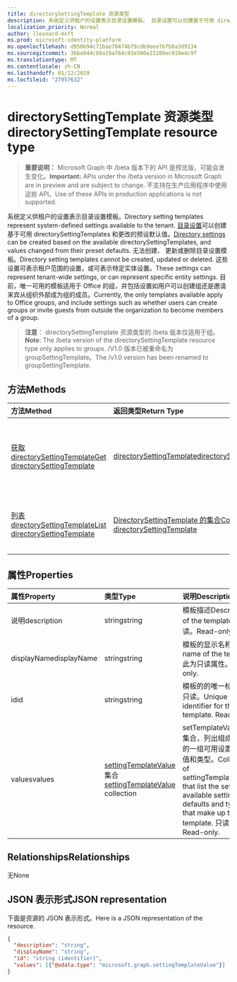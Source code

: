 ```yaml
---
title: directorySettingTemplate 资源类型
description: 系统定义供租户的设置表示目录设置模板。 目录设置可以创建基于可用 directorySettingTemplates 和更改的预设默认值。 无法创建、 更新或删除目录设置模板。 这些设置可表示租户范围的设置，或可表示特定实体设置。  目前，唯一可用的模板适用于 Office 的组，并包括设置如用户可以创建组还是邀请来宾从组织外部成为组的成员。
localization_priority: Normal
author: lleonard-msft
ms.prod: microsoft-identity-platform
ms.openlocfilehash: d950b94c71bae70474bf9cdb9eee76fb8a3d9134
ms.sourcegitcommit: 36be044c89a19af84c93e586e22200ec919e4c9f
ms.translationtype: MT
ms.contentlocale: zh-CN
ms.lasthandoff: 01/12/2019
ms.locfileid: "27957632"
---
```

# <a name="directorysettingtemplate-resource-type"></a><span data-ttu-id="8a57f-107">directorySettingTemplate 资源类型</span><span class="sxs-lookup"><span data-stu-id="8a57f-107">directorySettingTemplate resource type</span></span>

> <span data-ttu-id="8a57f-108">**重要说明：** Microsoft Graph 中 /beta 版本下的 API 是预览版，可能会发生变化。</span><span class="sxs-lookup"><span data-stu-id="8a57f-108">**Important:** APIs under the /beta version in Microsoft Graph are in preview and are subject to change.</span></span> <span data-ttu-id="8a57f-109">不支持在生产应用程序中使用这些 API。</span><span class="sxs-lookup"><span data-stu-id="8a57f-109">Use of these APIs in production applications is not supported.</span></span>

<span data-ttu-id="8a57f-110">系统定义供租户的设置表示目录设置模板。</span><span class="sxs-lookup"><span data-stu-id="8a57f-110">Directory setting templates represent system-defined settings available to the tenant.</span></span> <span data-ttu-id="8a57f-111">[目录设置](directorysetting.md)可以创建基于可用 directorySettingTemplates 和更改的预设默认值。</span><span class="sxs-lookup"><span data-stu-id="8a57f-111">[Directory settings](directorysetting.md) can be created based on the available directorySettingTemplates, and values changed from their preset defaults.</span></span> <span data-ttu-id="8a57f-112">无法创建、 更新或删除目录设置模板。</span><span class="sxs-lookup"><span data-stu-id="8a57f-112">Directory setting templates cannot be created, updated or deleted.</span></span> <span data-ttu-id="8a57f-113">这些设置可表示租户范围的设置，或可表示特定实体设置。</span><span class="sxs-lookup"><span data-stu-id="8a57f-113">These settings can represent tenant-wide settings, or can represent specific entity settings.</span></span>  <span data-ttu-id="8a57f-114">目前，唯一可用的模板适用于 Office 的组，并包括设置如用户可以创建组还是邀请来宾从组织外部成为组的成员。</span><span class="sxs-lookup"><span data-stu-id="8a57f-114">Currently, the only templates available apply to Office groups, and include settings such as whether users can create groups or invite guests from outside the organization to become members of a group.</span></span>

> <span data-ttu-id="8a57f-115">**注意**： directorySettingTemplate 资源类型的 /beta 版本仅适用于组。</span><span class="sxs-lookup"><span data-stu-id="8a57f-115">**Note**: The /beta version of the directorySettingTemplate resource type only applies to groups.</span></span> <span data-ttu-id="8a57f-116">/V1.0 版本已被重命名为 groupSettingTemplate。</span><span class="sxs-lookup"><span data-stu-id="8a57f-116">The /v1.0 version has been renamed to groupSettingTemplate.</span></span>

## <a name="methods"></a><span data-ttu-id="8a57f-117">方法</span><span class="sxs-lookup"><span data-stu-id="8a57f-117">Methods</span></span>

| <span data-ttu-id="8a57f-118">方法</span><span class="sxs-lookup"><span data-stu-id="8a57f-118">Method</span></span>           | <span data-ttu-id="8a57f-119">返回类型</span><span class="sxs-lookup"><span data-stu-id="8a57f-119">Return Type</span></span>    |<span data-ttu-id="8a57f-120">说明</span><span class="sxs-lookup"><span data-stu-id="8a57f-120">Description</span></span>|
|:---------------|:--------|:----------|
|[<span data-ttu-id="8a57f-121">获取 directorySettingTemplate</span><span class="sxs-lookup"><span data-stu-id="8a57f-121">Get directorySettingTemplate</span></span>](../api/directorysettingtemplate-get.md) | [<span data-ttu-id="8a57f-122">directorySettingTemplate</span><span class="sxs-lookup"><span data-stu-id="8a57f-122">directorySettingTemplate</span></span>](directorysettingtemplate.md) |<span data-ttu-id="8a57f-123">读取的一个系统定义 directorySettingTemplate 对象的特定属性。</span><span class="sxs-lookup"><span data-stu-id="8a57f-123">Read the specific properties of one of the system defined directorySettingTemplate objects.</span></span>|
|[<span data-ttu-id="8a57f-124">列表 directorySettingTemplate</span><span class="sxs-lookup"><span data-stu-id="8a57f-124">List directorySettingTemplate</span></span>](../api/directorysettingtemplate-list.md) | [<span data-ttu-id="8a57f-125">DirectorySettingTemplate 的集合</span><span class="sxs-lookup"><span data-stu-id="8a57f-125">Collection of directorySettingTemplate</span></span>](directorysettingtemplate.md) |<span data-ttu-id="8a57f-126">列出的所有系统定义 directorySettingTemplate 对象。</span><span class="sxs-lookup"><span data-stu-id="8a57f-126">List all of the system defined directorySettingTemplate objects.</span></span>|

## <a name="properties"></a><span data-ttu-id="8a57f-127">属性</span><span class="sxs-lookup"><span data-stu-id="8a57f-127">Properties</span></span>
| <span data-ttu-id="8a57f-128">属性</span><span class="sxs-lookup"><span data-stu-id="8a57f-128">Property</span></span>     | <span data-ttu-id="8a57f-129">类型</span><span class="sxs-lookup"><span data-stu-id="8a57f-129">Type</span></span>   |<span data-ttu-id="8a57f-130">说明</span><span class="sxs-lookup"><span data-stu-id="8a57f-130">Description</span></span>|
|:---------------|:--------|:----------|
|<span data-ttu-id="8a57f-131">说明</span><span class="sxs-lookup"><span data-stu-id="8a57f-131">description</span></span>|<span data-ttu-id="8a57f-132">string</span><span class="sxs-lookup"><span data-stu-id="8a57f-132">string</span></span>|<span data-ttu-id="8a57f-133">模板描述</span><span class="sxs-lookup"><span data-stu-id="8a57f-133">Description of the template.</span></span> <span data-ttu-id="8a57f-134">只读。</span><span class="sxs-lookup"><span data-stu-id="8a57f-134">Read-only.</span></span>|
|<span data-ttu-id="8a57f-135">displayName</span><span class="sxs-lookup"><span data-stu-id="8a57f-135">displayName</span></span>|<span data-ttu-id="8a57f-136">string</span><span class="sxs-lookup"><span data-stu-id="8a57f-136">string</span></span>|<span data-ttu-id="8a57f-137">模板的显示名称</span><span class="sxs-lookup"><span data-stu-id="8a57f-137">Display name of the template.</span></span> <span data-ttu-id="8a57f-138">此为只读属性。</span><span class="sxs-lookup"><span data-stu-id="8a57f-138">Read-only.</span></span> |
|<span data-ttu-id="8a57f-139">id</span><span class="sxs-lookup"><span data-stu-id="8a57f-139">id</span></span>|<span data-ttu-id="8a57f-140">string</span><span class="sxs-lookup"><span data-stu-id="8a57f-140">string</span></span>| <span data-ttu-id="8a57f-p107">模板的的唯一标识符。只读。</span><span class="sxs-lookup"><span data-stu-id="8a57f-p107">Unique identifier for the template. Read-only.</span></span>|
|<span data-ttu-id="8a57f-143">values</span><span class="sxs-lookup"><span data-stu-id="8a57f-143">values</span></span>|<span data-ttu-id="8a57f-144">[settingTemplateValue](settingtemplatevalue.md) 集合</span><span class="sxs-lookup"><span data-stu-id="8a57f-144">[settingTemplateValue](settingtemplatevalue.md) collection</span></span>| <span data-ttu-id="8a57f-145">setTemplateValues 的集合，列出组成此模板的一组可用设置、默认值和类型。</span><span class="sxs-lookup"><span data-stu-id="8a57f-145">Collection of settingTemplateValues that list the set of available settings, defaults and types that make up this template.</span></span>  <span data-ttu-id="8a57f-146">只读。</span><span class="sxs-lookup"><span data-stu-id="8a57f-146">Read-only.</span></span> |

## <a name="relationships"></a><span data-ttu-id="8a57f-147">Relationships</span><span class="sxs-lookup"><span data-stu-id="8a57f-147">Relationships</span></span>
<span data-ttu-id="8a57f-148">无</span><span class="sxs-lookup"><span data-stu-id="8a57f-148">None</span></span>


## <a name="json-representation"></a><span data-ttu-id="8a57f-149">JSON 表示形式</span><span class="sxs-lookup"><span data-stu-id="8a57f-149">JSON representation</span></span>

<span data-ttu-id="8a57f-150">下面是资源的 JSON 表示形式。</span><span class="sxs-lookup"><span data-stu-id="8a57f-150">Here is a JSON representation of the resource.</span></span>

<!-- {
  "blockType": "resource",
  "optionalProperties": [

  ],
  "@odata.type": "microsoft.graph.directorySettingTemplate"
}-->

```json
{
  "description": "string",
  "displayName": "string",
  "id": "string (identifier)",
  "values": [{"@odata.type": "microsoft.graph.settingTemplateValue"}]
}

```

<!-- uuid: 8fcb5dbc-d5aa-4681-8e31-b001d5168d79
2015-10-25 14:57:30 UTC -->
<!-- {
  "type": "#page.annotation",
  "description": "directorySettingTemplate resource",
  "keywords": "",
  "section": "documentation",
  "tocPath": ""
}-->
